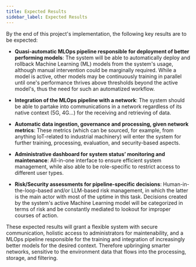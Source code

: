 ```yaml
---
title: Expected Results
sidebar_label: Expected Results
---
```



By the end of this project's implementation, the following key results are to be expected:

* **Quasi-automatic MLOps pipeline responsible for deployment of better performing models**: The system will be able to automatically deploy and rollback Machine Learning (ML) models from the system's usage, although manual intervention could be marginally required. While a model is active, other models may be continuously training in parallel until one's performance thrives above thresholds beyond the active model's, thus the need for such an automatized workflow.

* **Integration of the MLOps pipeline with a network**: The system should be able to partake into communications in a network regardless of its native context (5G, 4G...) for the receiving and retrieving of data.

* **Automatic data ingestion, governance and processing, given network metrics**: These metrics (which can be sourced, for example, from anything IoT-related to industrial machinery) will enter the system for further training, processing, evaluation, and security-based aspects.

* **Administrative dashboard for system status’ monitoring and maintenance**: All-in-one interface to ensure efficient system management, while also able to be role-specific to restrict access to different user types.

* **Risk/Security assessments for pipeline-specific decisions**: Human-in-the-loop-based and/or LLM-based risk management, in which the latter is the main actor with most of the uptime in this task. Decisions created by the system's active Machine Learning model will be categorized in terms of risk and be constantly mediated to lookout for improper courses of action.

These expected results will grant a flexible system with secure communication, holistic access to administrators for maintenability, and a MLOps pipeline responsible for the training and integration of increasingly better models for the desired context. Therefore upbringing smarter networks, sensitive to the environment data that flows into the processing, storage, and filtering.
